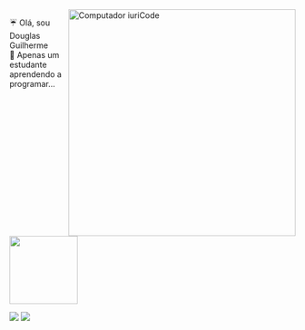 
<img src="https://i.pinimg.com/originals/87/df/6d/87df6d60f4cc3c07968ae2127bddcc30.gif" min-width="400px" max-width="400px" width="400px" align="right" alt="Computador iuriCode">

<p align="left"> 
 ☔ Olá, sou Douglas Guilherme<br>
 🍃 Apenas um estudante aprendendo a programar...
</p>

  <a href="https://github.com/rafaballerini">
    <img height="120em"src="https://github-readme-stats.vercel.app/api/top-langs/?username=douglas074&layout=compact&langs_count=7&theme=jolly"/>
  </a>

<p align="left">
  
 <a href="https://www.linkedin.com/in/douglas-guilherme0704/" target="_blank"><img src="https://img.shields.io/badge/-LinkedIn-%230077B5?style=for-the-badge&logo=linkedin&logoColor=white" target="_blank"></a> 
  <a href = "mailto:douglas.guilherme0704@gmail.com"><img src="https://img.shields.io/badge/-Gmail-%23333?style=for-the-badge&logo=gmail&logoColor=white" target="_blank"></a>
  
</p>



